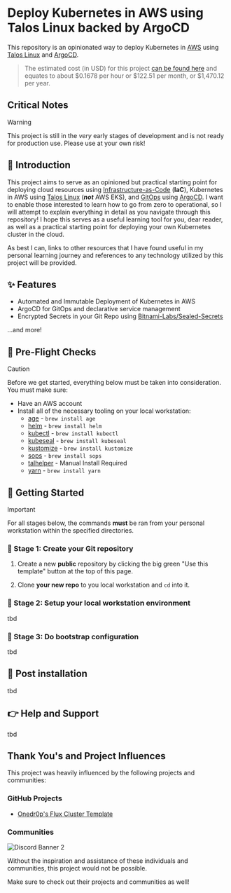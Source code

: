 # Deploy Kubernetes in AWS using Talos Linux backed by ArgoCD

This repository is an opinionated way to deploy Kubernetes in [AWS](https://aws.amazon.com/) using [Talos Linux](https://www.talos.dev/) and [ArgoCD](https://argoproj.github.io/cd).

> The estimated cost (in USD) for this project [can be found here](https://calculator.aws/#/estimate?id=c5b85559c7cc50a0376c8f36c6d51c45e2c81917) and equates to about $0.1678 per hour or $122.51 per month, or $1,470.12 per year.

## Critical Notes

> [!WARNING]
> This project is still in the _very_ early stages of development and is not ready for production use. Please use at your own risk!

## 👋 Introduction

This project aims to serve as an opinioned but practical starting point for deploying cloud resources using [Infrastructure-as-Code](https://www.redhat.com/en/topics/automation/what-is-infrastructure-as-code-iac) (**IaC**), Kubernetes in AWS using [Talos Linux](https://www.talos.dev/) (_**not**_ AWS EKS), and [GitOps](https://about.gitlab.com/topics/gitops/) using [ArgoCD](https://argoproj.github.io/cd). I want to enable those interested to learn how to go from zero to operational, so I will attempt to explain everything in detail as you navigate through this repository! I hope this serves as a useful learning tool for you, dear reader, as well as a practical starting point for deploying your own Kubernetes cluster in the cloud.

As best I can, links to other resources that I have found useful in my personal learning journey and references to any technology utilized by this project will be provided.

## ✨ Features

- Automated and Immutable Deployment of Kubernetes in AWS
- ArgoCD for GitOps and declarative service management
- Encrypted Secrets in your Git Repo using [Bitnami-Labs/Sealed-Secrets](https://github.com/bitnami-labs/sealed-secrets)

...and more!

## 📝 Pre-Flight Checks

> [!CAUTION]
> Before we get started, everything below must be taken into consideration. You must make sure:

- Have an AWS account
- Install all of the necessary tooling on your local workstation:
  - [age](https://github.com/FiloSottile/age) - `brew install age`
  - [helm](https://helm.sh/) - `brew install helm`
  - [kubectl](https://kubernetes.io/docs/tasks/tools/) - `brew install kubectl`
  - [kubeseal](https://github.com/bitnami-labs/sealed-secrets) - `brew install kubeseal`
  - [kustomize](https://kustomize.io/) - `brew install kustomize`
  - [sops](https://github.com/getsops/sops) - `brew install sops`
  - [talhelper](https://github.com/budimanjojo/talhelper) - Manual Install Required
  - [yarn](https://yarnpkg.com/) - `brew install yarn`

## 🚀 Getting Started

> [!IMPORTANT]
> For all stages below, the commands **must** be ran from your personal workstation within the specified directories.

### 🎉 Stage 1: Create your Git repository

1. Create a new **public** repository by clicking the big green "Use this template" button at the top of this page.

2. Clone **your new repo** to you local workstation and `cd` into it.

### 🌱 Stage 2: Setup your local workstation environment

tbd

### 🔧 Stage 3: Do bootstrap configuration

tbd

## 📣 Post installation

tbd

## 👉 Help and Support

tbd

## Thank You's and Project Influences

This project was heavily influenced by the following projects and communities:

### GitHub Projects

- [Onedr0p's Flux Cluster Template](https://github.com/onedr0p/flux-cluster-template)

### Communities

![Discord Banner 2](https://discordapp.com/api/guilds/673534664354430999/widget.png?style=banner2)

Without the inspiration and assistance of these individuals and communities, this project would not be possible.

Make sure to check out their projects and communities as well!

